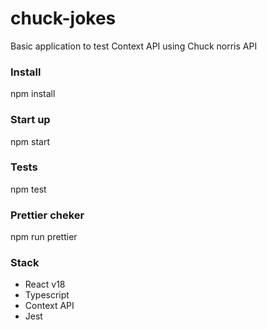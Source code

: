 # chuck-jokes

Basic application to test Context API using Chuck norris API

### Install
npm install

### Start up

npm start

### Tests

npm test

### Prettier cheker

npm run prettier

### Stack

- React v18
- Typescript
- Context API
- Jest
